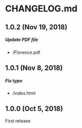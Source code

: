 # CHANGELOG.md

## 1.0.2 (Nov 19, 2018)

##### Update PDF file
* /Florence.pdf

## 1.0.1 (Nov 8, 2018)

##### Fix typo
* /index.html

## 1.0.0 (Oct 5, 2018)

First release
